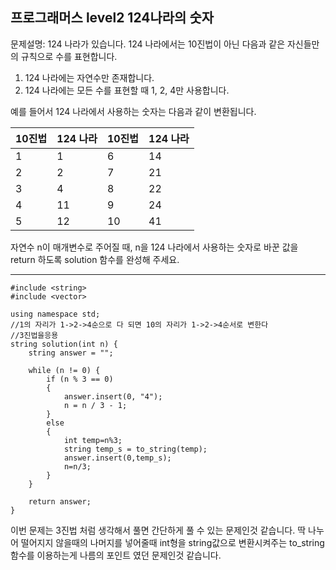 ## 프로그래머스 level2 124나라의 숫자

문제설명: 124 나라가 있습니다. 124 나라에서는 10진법이 아닌 다음과 같은 자신들만의 규칙으로 수를 표현합니다.

1. 124 나라에는 자연수만 존재합니다.
2. 124 나라에는 모든 수를 표현할 때 1, 2, 4만 사용합니다.

예를 들어서 124 나라에서 사용하는 숫자는 다음과 같이 변환됩니다.

| 10진법 | 124 나라 | 10진법 | 124 나라 |
| ------ | -------- | ------ | -------- |
| 1      | 1        | 6      | 14       |
| 2      | 2        | 7      | 21       |
| 3      | 4        | 8      | 22       |
| 4      | 11       | 9      | 24       |
| 5      | 12       | 10     | 41       |

자연수 n이 매개변수로 주어질 때, n을 124 나라에서 사용하는 숫자로 바꾼 값을 return 하도록 solution 함수를 완성해 주세요.

___

```
#include <string>
#include <vector>

using namespace std;
//1의 자리가 1->2->4순으로 다 되면 10의 자리가 1->2->4순서로 변한다
//3진법을응용
string solution(int n) {
	string answer = "";

	while (n != 0) {
		if (n % 3 == 0)
		{
			answer.insert(0, "4");
			n = n / 3 - 1;
		}
		else
		{
            int temp=n%3;
			string temp_s = to_string(temp);
			answer.insert(0,temp_s);
            n=n/3;
		}
	}

	return answer;
}
```

이번 문제는 3진법 처럼 생각해서 풀면 간단하게 풀 수 있는 문제인것 같습니다.  딱 나누어 떨어지지 않을때의 나머지를 넣어줄때 int형을 string값으로 변환시켜주는 to_string함수를 이용하는게 나름의 포인트 였던 문제인것 같습니다. 